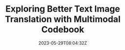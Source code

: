 ---
title: "Exploring Better Text Image Translation with Multimodal Codebook"
authors:
- Zhibin Lan
- Jiawei Yu
- Xiang Li
- Wen Zhang
- Jian Luan
- Bin Wang
- Degen Huang
- Jinsong Su
author_notes:
- "共同一作"
- "共同一作"
- 
- 
- 
- 
- 
- "通讯作者"
date: "2023-05-29T08:04:32Z"
publishDate: "2025-05-29T08:04:32Z"
publication_types: [2）多模态机器翻译]
publication: "**In Proc. of ACL 2023.** (CCF-A类)"
---